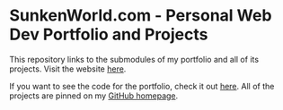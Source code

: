 # SunkenWorld.com - Personal Web Dev Portfolio and Projects

This repository links to the submodules of my portfolio and all of its projects. Visit the website [here](https://www.sunkenworld.com/). 

If you want to see the code for the portfolio, check it out [here](https://github.com/mackenziewritescode/portfolio). All of the projects are pinned on my [GitHub homepage](https://github.com/mackenziewritescode).
